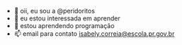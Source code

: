 - 👋 oii, eu sou a @peridoritos
- 👀 eu estou interessada em aprender
- 🌱 estou aprendendo programação
- 📫 email para contato isabely.correia@escola.pr.gov.br
